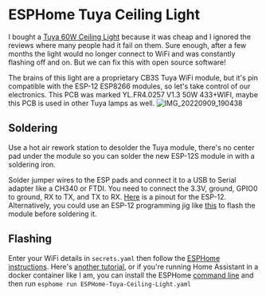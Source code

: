# ESPHome Tuya Ceiling Light
I bought a [Tuya 60W Ceiling Light](https://www.amazon.com/gp/product/B09HZG1Q9Y) because it was cheap and I ignored the reviews where many people had it fail on them. Sure enough, after a few months the light would no longer connect to WiFi and was constantly flashing off and on. But we can fix this with open source software!

The brains of this light are a proprietary CB3S Tuya WiFi module, but it's pin compatible with the ESP-12 ESP8266 modules, so let's take control of our electronics. This PCB was marked YL.FR4.0257 V1.3 50W 433+WIFI, maybe this PCB is used in other Tuya lamps as well.
![IMG_20220909_190438](https://user-images.githubusercontent.com/7078138/189464848-77b0227e-ec99-4fa1-883b-bcd65986835d.jpg)

## Soldering
Use a hot air rework station to desolder the Tuya module, there's no center pad under the module so you can solder the new ESP-12S module in with a soldering iron.

Solder jumper wires to the ESP pads and connect it to a USB to Serial adapter like a CH340 or FTDI. You need to connect the 3.3V, ground, GPIO0 to ground, RX to TX, and TX to RX. [Here](https://i0.wp.com/randomnerdtutorials.com/wp-content/uploads/2019/05/ESP8266-ESP-12E-chip-pinout-gpio-pin.png) is a pinout for the ESP-12. Alternatively, you could use an ESP-12 programming jig like [this](https://www.amazon.com/Adapter-Support-ESP8266-Compatible-Development/dp/B08GBFV35G) to flash the module before soldering it.

## Flashing

Enter your WiFi details in `secrets.yaml` then follow the [ESPHome instructions](https://esphome.io/guides/getting_started_hassio.html). Here's [another tutorial](https://www.pieterbrinkman.com/2020/12/14/flash-esp-chip-with-esphome-node-firmware/), or if you're running Home Assistant in a docker container like I am, you can install the ESPHome [command line](https://esphome.io/guides/installing_esphome.html) and then run `esphome run ESPHome-Tuya-Ceiling-Light.yaml`
